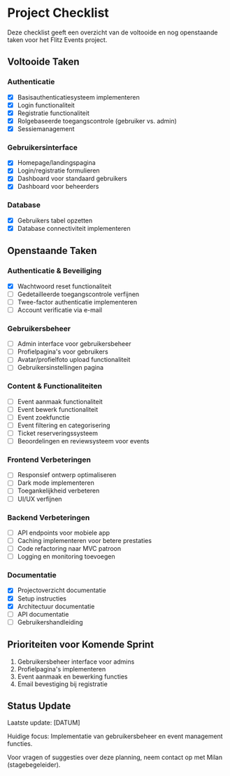 # Project Checklist

Deze checklist geeft een overzicht van de voltooide en nog openstaande taken voor het Flitz Events project.

## Voltooide Taken

### Authenticatie
- [x] Basisauthenticatiesysteem implementeren
- [x] Login functionaliteit
- [x] Registratie functionaliteit
- [x] Rolgebaseerde toegangscontrole (gebruiker vs. admin)
- [x] Sessiemanagement

### Gebruikersinterface
- [x] Homepage/landingspagina
- [x] Login/registratie formulieren
- [x] Dashboard voor standaard gebruikers
- [x] Dashboard voor beheerders

### Database
- [x] Gebruikers tabel opzetten
- [x] Database connectiviteit implementeren

## Openstaande Taken

### Authenticatie & Beveiliging
- [x] Wachtwoord reset functionaliteit
- [ ] Gedetailleerde toegangscontrole verfijnen
- [ ] Twee-factor authenticatie implementeren
- [ ] Account verificatie via e-mail

### Gebruikersbeheer
- [ ] Admin interface voor gebruikersbeheer
- [ ] Profielpagina's voor gebruikers
- [ ] Avatar/profielfoto upload functionaliteit
- [ ] Gebruikersinstellingen pagina

### Content & Functionaliteiten
- [ ] Event aanmaak functionaliteit
- [ ] Event bewerk functionaliteit
- [ ] Event zoekfunctie
- [ ] Event filtering en categorisering
- [ ] Ticket reserveringssysteem
- [ ] Beoordelingen en reviewsysteem voor events

### Frontend Verbeteringen
- [ ] Responsief ontwerp optimaliseren
- [ ] Dark mode implementeren
- [ ] Toegankelijkheid verbeteren
- [ ] UI/UX verfijnen

### Backend Verbeteringen
- [ ] API endpoints voor mobiele app
- [ ] Caching implementeren voor betere prestaties
- [ ] Code refactoring naar MVC patroon
- [ ] Logging en monitoring toevoegen

### Documentatie
- [x] Projectoverzicht documentatie
- [x] Setup instructies
- [x] Architectuur documentatie
- [ ] API documentatie
- [ ] Gebruikershandleiding

## Prioriteiten voor Komende Sprint

1. Gebruikersbeheer interface voor admins
2. Profielpagina's implementeren
3. Event aanmaak en bewerking functies
4. Email bevestiging bij registratie

## Status Update

Laatste update: [DATUM]

Huidige focus: Implementatie van gebruikersbeheer en event management functies.

Voor vragen of suggesties over deze planning, neem contact op met Milan (stagebegeleider).